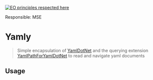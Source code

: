 [![EO principles respected here](http://www.elegantobjects.org/badge.svg)](http://www.elegantobjects.org)

Responsible: MSE

# Yamly
> Simple encapsulation of [YamlDotNet](https://github.com/aaubry/YamlDotNet) and the querying extension [YamlPathForYamlDotNet](https://github.com/gfs/YamlPathForYamlDotNet) to read and navigate yaml documents

## Usage


